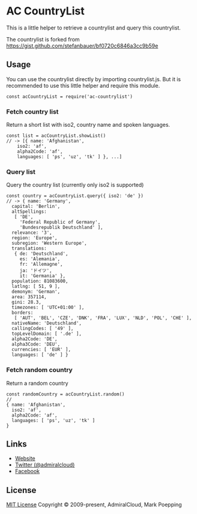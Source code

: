 # AC CountryList
This is a little helper to retrieve a countrylist and query this countrylist.

The countrylist is forked from https://gist.github.com/stefanbauer/bf0720c6846a3cc9b59e

## Usage
You can use the countrylist directly by importing countrylist.js. But it is recommended to use this little helper and require this module.

```
const acCountryList = require('ac-countrylist')
```

### Fetch country list
Return a short list with iso2, country name and spoken languages.
```
const list = acCountryList.showList()
// -> [{ name: 'Afghanistan',
    iso2: 'af',
    alpha2Code: 'af',
    languages: [ 'ps', 'uz', 'tk' ] }, ...]
```

### Query list
Query the country list (currently only iso2 is supported)
```
const country = acCountryList.query({ iso2: 'de' })
// -> { name: 'Germany',
  capital: 'Berlin',
  altSpellings:
   [ 'DE',
     'Federal Republic of Germany',
     'Bundesrepublik Deutschland' ],
  relevance: '3',
  region: 'Europe',
  subregion: 'Western Europe',
  translations:
   { de: 'Deutschland',
     es: 'Alemania',
     fr: 'Allemagne',
     ja: 'ドイツ',
     it: 'Germania' },
  population: 81083600,
  latlng: [ 51, 9 ],
  demonym: 'German',
  area: 357114,
  gini: 28.3,
  timezones: [ 'UTC+01:00' ],
  borders:
   [ 'AUT', 'BEL', 'CZE', 'DNK', 'FRA', 'LUX', 'NLD', 'POL', 'CHE' ],
  nativeName: 'Deutschland',
  callingCodes: [ '49' ],
  topLevelDomain: [ '.de' ],
  alpha2Code: 'DE',
  alpha3Code: 'DEU',
  currencies: [ 'EUR' ],
  languages: [ 'de' ] }
```

### Fetch random country
Return a random country
```
const randomCountry = acCountryList.random()
//
{ name: 'Afghanistan',
  iso2: 'af',
  alpha2Code: 'af',
  languages: [ 'ps', 'uz', 'tk' ] 
}
```

## Links
- [Website](https://www.admiralcloud.com/)
- [Twitter (@admiralcloud)](https://twitter.com/admiralcloud)
- [Facebook](https://www.facebook.com/MediaAssetManagement/)

## License
[MIT License](https://opensource.org/licenses/MIT) Copyright © 2009-present, AdmiralCloud, Mark Poepping